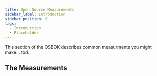 ```yaml
---
title: Open Source Measurements
sidebar_label: Introduction
sidebar_position: 0
tags: 
  - Introduction
  - Placeholder
---
```


This section of the OSBOK describes common measurments you might make... tbd.

## The Measurements

<BokTagList filter="Measurements" />